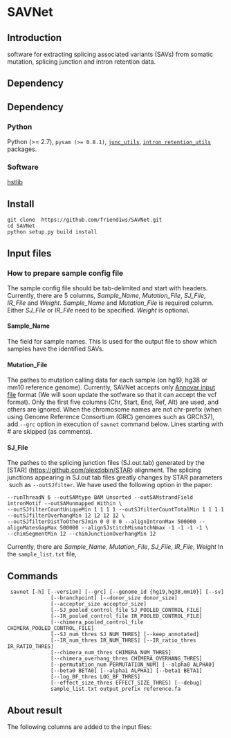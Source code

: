 # SAVNet

## Introduction

 software for extracting splicing associated variants (SAVs) from somatic mutation, splicing junction and intron retention data.

## Dependency

## Dependency

### Python

Python (>= 2.7), `pysam (>= 0.8.1)`, [`junc_utils`](https://github.com/friend1ws/junc_utils), [`intron retention_utils`](https://github.com/friend1ws/intron_retention_utils) packages.

### Software

[hstlib](http://www.htslib.org)

## Install 
```
git clone  https://github.com/friend1ws/SAVNet.git
cd SAVNet
python setup.py build install
```


## Input files

### How to prepare sample config file

The sample config file should be tab-delimited and start with headers.
Currently, there are 5 columns, *Sample_Name*, *Mutation_File*, *SJ_File*, *IR_File* and *Weight*.
*Sample_Name* and *Mutation_File* is required column.
Either *SJ_File* or *IR_File* need to be specified.
*Weight* is optional.

#### Sample_Name

The field for sample names. This is used for the output file to show which samples have the identified SAVs.

#### Mutation_File

The pathes to mutation calling data for each sample (on hg19, hg38 or mm10 reference genome). 
Currently, SAVNet accepts only [Annovar input file](http://annovar.openbioinformatics.org/en/latest/user-guide/input/) format
(We will soon update the sotfware so that it can accept the vcf format).
Only the first five columns (Chr, Start, End, Ref, Alt) are used, and others are ignored.
When the chromosome names are not chr-prefix (when using Genome Reference Consortium (GRC) genomes such as GRCh37), 
add `--grc` option in execution of `savnet` command below.
Lines starting with # are skipped (as comments).


#### SJ_File

The pathes to the splicing junction files (SJ.out.tab) generated by the [STAR] (https://github.com/alexdobin/STAR) alignment.
The splicing junctions appearing in SJ.out tab files greatly changes by STAR parameters  such as `--outSJfilter`.
We have used the following option in the paper:
```
--runThreadN 6 --outSAMtype BAM Unsorted --outSAMstrandField intronMotif --outSAMunmapped Within \
--outSJfilterCountUniqueMin 1 1 1 1 --outSJfilterCountTotalMin 1 1 1 1 --outSJfilterOverhangMin 12 12 12 12 \
--outSJfilterDistToOtherSJmin 0 0 0 0 --alignIntronMax 500000 --alignMatesGapMax 500000 --alignSJstitchMismatchNmax -1 -1 -1 -1 \
--chimSegmentMin 12 --chimJunctionOverhangMin 12
```

Currently, there are *Sample_Name*, *Mutation_File*, *SJ_File*, *IR_File*, *Weight*
In the `sample_list.txt` file, 

## Commands

```
 savnet [-h] [--version] [--grc] [--genome_id {hg19,hg38,mm10}] [--sv]
              [--branchpoint] [--donor_size donor_size]
              [--acceptor_size acceptor_size]
              [--SJ_pooled_control_file SJ_POOLED_CONTROL_FILE]
              [--IR_pooled_control_file IR_POOLED_CONTROL_FILE]
              [--chimera_pooled_control_file CHIMERA_POOLED_CONTROL_FILE]
              [--SJ_num_thres SJ_NUM_THRES] [--keep_annotated]
              [--IR_num_thres IR_NUM_THRES] [--IR_ratio_thres IR_RATIO_THRES]
              [--chimera_num_thres CHIMERA_NUM_THRES]
              [--chimera_overhang_thres CHIMERA_OVERHANG_THRES]
              [--permutation_num PERMUTATION_NUM] [--alpha0 ALPHA0]
              [--beta0 BETA0] [--alpha1 ALPHA1] [--beta1 BETA1]
              [--log_BF_thres LOG_BF_THRES]
              [--effect_size_thres EFFECT_SIZE_THRES] [--debug]
              sample_list.txt output_prefix reference.fa
```

## About result
The following columns are added to the input files:


